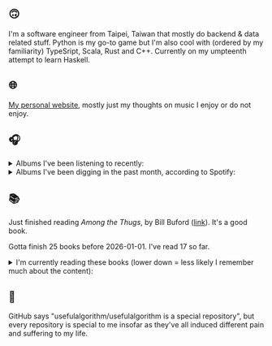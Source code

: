 ## 🙃

I'm a software engineer from Taipei, Taiwan that mostly do backend & data related stuff. Python is my go-to game but I'm also cool with (ordered by my familiarity) TypeSript, Scala, Rust and C++. Currently on my umpteenth attempt to learn Haskell.

## 🌐

[My personal website](https://usefulalgorithm.github.io/), mostly just my thoughts on music I enjoy or do not enjoy.

## 🎧

<details>
<summary>Albums I've been listening to recently:</summary>

- _Goth Girl On The Enterprise_, by Fatboi Sharif, Roper Williams
- _Thank You for Almost Everything_, by Headache, Vegyn
- _The Smashing Machine (Original Motion Picture Soundtrack)_, by Nala Sinephro
- _Speak Daggers_, by Elias Rønnenfelt
- _Black Messiah_, by D'Angelo
- _Break Yo Back EP_, by DJ Spinn, Teklife
- _HUMAN ERROR CLUB AT KENNY'S HOUSE_, by HUMAN ERROR CLUB, Kenny Segal

</details>

<details>
<summary>Albums I've been digging in the past month, according to Spotify:</summary>

- _The Spiritual Sound_, by Agriculture
- _たのしみ_, by U-zhaan, Tamaki Roy, Chinza Dopeness
- _SEQUENCE 01_, by f5ve
- _Absurd Matter 2_, by Shapednoise
- _HUMAN ERROR CLUB AT KENNY'S HOUSE_, by HUMAN ERROR CLUB, Kenny Segal
- _Don't Trust Mirrors_, by Kelly Moran
- _Liminality / Dream State Return_, by Elder
- _Anything Can Be a Hammer_, by bloodsports
- _Speak Daggers_, by Elias Rønnenfelt
- _Periphery_, by Periphery
- _Black Messiah_, by D'Angelo
- _wishful thinking_, by Duval Timothy
- _11-1988_, by Kareem

</details>

## 📚

Just finished reading _Among the Thugs_, by Bill Buford ([link](https://hardcover.app/books/among-the-thugs)). It's a good book.

Gotta finish 25 books before 2026-01-01. I've read 17 so far.

<details>
<summary>I'm currently reading these books (lower down = less likely I remember much about the content):</summary>

- _The Absence of Myth: Writings on Surrealism_, by Georges Bataille, Michael   Richardson ([link](https://hardcover.app/books/the-absence-of-myth-writings-on-surrealism))
- _Genesis and Trace: Derrida Reading Husserl and Heidegger_, by Paola Marrati, Simon Sparks ([link](https://hardcover.app/books/genesis-and-trace))
- _Philosophical Chemistry: Genealogy of a Scientific Field_, by Manuel DeLanda ([link](https://hardcover.app/books/philosophical-chemistry))
- _Political Categories: Thinking Beyond Concepts_, by Michael Marder ([link](https://hardcover.app/books/political-categories))
- _Regeneration_, by Pat Barker ([link](https://hardcover.app/books/regeneration-1991))
- _K-punk_, by Mark Fisher ([link](https://hardcover.app/books/k-punk-2018))
- _A Biography of Ordinary Man: On Authorities and Minorities_, by François Laruelle, Jessie Hock, and friends ([link](https://hardcover.app/books/a-biography-of-ordinary-man))
- _A Short History of Decay_, by Emil M. Cioran, Richard Howard ([link](https://hardcover.app/books/a-short-history-of-decay))
- _Anti-Oedipus_, by Gilles Deleuze, Félix Guattari ([link](https://hardcover.app/books/anti-oedipus))
- _A Thousand Plateaus_, by Gilles Deleuze, Félix Guattari ([link](https://hardcover.app/books/a-thousand-plateaus))

</details>

## 💬

GitHub says "usefulalgorithm/usefulalgorithm is a special repository", but every repository is special to me insofar as they've all induced different pain and suffering to my life.